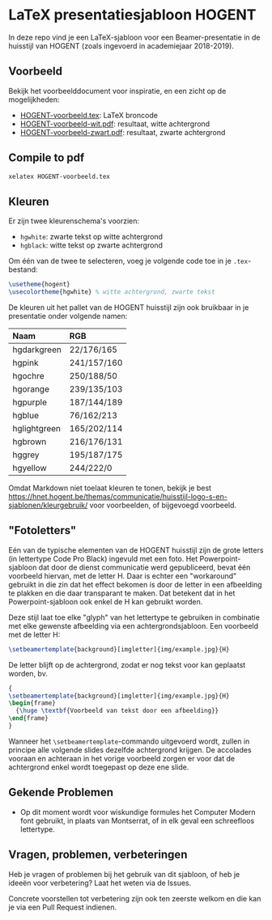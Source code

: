 # LaTeX presentatiesjabloon HOGENT

In deze repo vind je een LaTeX-sjabloon voor een Beamer-presentatie in de
huisstijl van HOGENT (zoals ingevoerd in academiejaar 2018-2019).

## Voorbeeld

Bekijk het voorbeelddocument voor inspiratie, en een zicht op de mogelijkheden:

- [HOGENT-voorbeeld.tex](HOGENT-voorbeeld.tex): LaTeX broncode
- [HOGENT-voorbeeld-wit.pdf](HOGENT-voorbeeld-wit.pdf): resultaat, witte achtergrond
- [HOGENT-voorbeeld-zwart.pdf](HOGENT-voorbeeld-zwart.pdf): resultaat, zwarte achtergrond

## Compile to pdf

```bash
xelatex HOGENT-voorbeeld.tex 
```


## Kleuren

Er zijn twee kleurenschema's voorzien:

- `hgwhite`: zwarte tekst op witte achtergrond
- `hgblack`: witte tekst op zwarte achtergrond

Om één van de twee te selecteren, voeg je volgende code toe in je `.tex`-bestand:

```latex
\usetheme{hogent}
\usecolortheme{hgwhite} % witte achtergrond, zwarte tekst
```

De kleuren uit het pallet van de HOGENT huisstijl zijn ook bruikbaar in je presentatie onder volgende namen:

| Naam         | RGB         |
| :--          | :--         |
| hgdarkgreen  | 22/176/165  |
| hgpink       | 241/157/160 |
| hgochre      | 250/188/50  |
| hgorange     | 239/135/103 |
| hgpurple     | 187/144/189 |
| hgblue       | 76/162/213  |
| hglightgreen | 165/202/114 |
| hgbrown      | 216/176/131 |
| hggrey       | 195/187/175 |
| hgyellow     | 244/222/0   |

Omdat Markdown niet toelaat kleuren te tonen, bekijk je best <https://hnet.hogent.be/themas/communicatie/huisstijl-logo-s-en-sjablonen/kleurgebruik/> voor voorbeelden, of bijgevoegd voorbeeld.

## "Fotoletters"

Eén van de typische elementen van de HOGENT huisstijl zijn de grote letters (in lettertype Code Pro Black) ingevuld met een foto. Het Powerpoint-sjabloon dat door de dienst communicatie werd gepubliceerd, bevat één voorbeeld hiervan, met de letter H. Daar is echter een "workaround" gebruikt in die zin dat het effect bekomen is door de letter in een afbeelding te plakken en die daar transparant te maken. Dat betekent dat in het Powerpoint-sjabloon ook enkel de H kan gebruikt worden.

Deze stijl laat toe elke "glyph" van het lettertype te gebruiken in combinatie met elke gewenste afbeelding via een achtergrondsjabloon. Een voorbeeld met de letter H:

```latex
\setbeamertemplate{background}[imgletter]{img/example.jpg}{H}
```

De letter blijft op de achtergrond, zodat er nog tekst voor kan geplaatst worden, bv.

```latex
{
\setbeamertemplate{background}[imgletter]{img/example.jpg}{H}
\begin{frame}
  {\huge \textbf{Voorbeeld van tekst door een afbeelding}}
\end{frame}
}
```

Wanneer het `\setbeamertemplate`-commando uitgevoerd wordt, zullen in principe alle volgende slides dezelfde achtergrond krijgen. De accolades vooraan en achteraan in het vorige voorbeeld zorgen er voor dat de achtergrond enkel wordt toegepast op deze ene slide.

## Gekende Problemen

- Op dit moment wordt voor wiskundige formules het Computer Modern font gebruikt, in plaats van Montserrat, of in elk geval een schreefloos lettertype.

## Vragen, problemen, verbeteringen

Heb je vragen of problemen bij het gebruik van dit sjabloon, of heb je ideeën voor verbetering? Laat het weten via de Issues.

Concrete voorstellen tot verbetering zijn ook ten zeerste welkom en die kan je via een Pull Request indienen.
